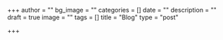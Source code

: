 +++
author = ""
bg_image = ""
categories = []
date = ""
description = ""
draft = true
image = ""
tags = []
title = "Blog"
type = "post"

+++
